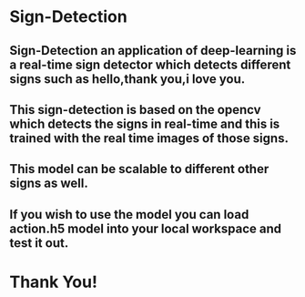 # Sign-Detection
## Sign-Detection an application of deep-learning is a real-time sign detector which detects different signs such as hello,thank you,i love you.
## This sign-detection is based on the opencv which detects the signs in real-time and this is trained with the real time images of those signs.
## This model can be scalable to different other signs as well.
## If you wish to use the model you can load action.h5 model into your local workspace and test it out.
# Thank You!
